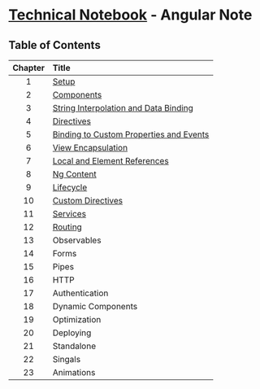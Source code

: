 # [Technical Notebook](../README.md) - Angular Note

## Table of Contents
| Chapter | Title |
| :-: | :- |
| 1 | [Setup](./notes/Chapter_1.md) |
| 2 | [Components](./notes/Chapter_2.md) |
| 3 | [String Interpolation and Data Binding](./notes/Chapter_3.md) |
| 4 | [Directives](./notes/Chapter_4.md) |
| 5 | [Binding to Custom Properties and Events](./notes/Chapter_5.md) |
| 6 | [View Encapsulation](./notes/Chapter_6.md) |
| 7 | [Local and Element References](./notes/Chapter_7.md) |
| 8 | [Ng Content](./notes/Chapter_8.md) |
| 9 | [Lifecycle](./notes/Chapter_9.md) |
| 10 | [Custom Directives](./notes/Chapter_10.md) |
| 11 | [Services](./notes/Chapter_11.md) |
| 12 | [Routing](./notes/Chapter_12.md) |
| 13 | Observables |
| 14 | Forms |
| 15 | Pipes |
| 16 | HTTP |
| 17 | Authentication |
| 18 | Dynamic Components |
| 19 | Optimization |
| 20 | Deploying |
| 21 | Standalone |
| 22 | Singals |
| 23 | Animations |

<br>

